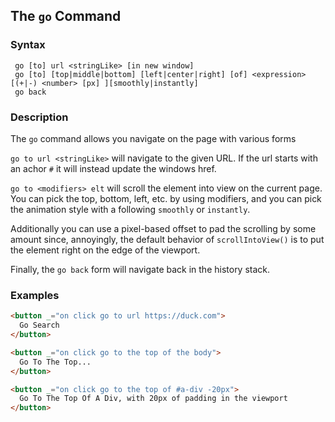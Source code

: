 
## The `go` Command

### Syntax

```ebnf
 go [to] url <stringLike> [in new window]
 go [to] [top|middle|bottom] [left|center|right] [of] <expression> [(+|-) <number> [px] ][smoothly|instantly]
 go back
```

### Description

The `go` command allows you navigate on the page with various forms

`go to url <stringLike>` will navigate to the given URL. If the url starts with an achor `#` it will instead update
the windows href.

`go to <modifiers> elt` will scroll the element into view on the current page. You can pick the top, bottom, left, etc.
by using modifiers, and you can pick the animation style with a following `smoothly` or `instantly`.

Additionally you can use a pixel-based offset to pad the scrolling by some amount since, annoyingly, the default behavior of
`scrollIntoView()` is to put the element right on the edge of the viewport.

Finally, the `go back` form will navigate back in the history stack.

### Examples

```html
<button _="on click go to url https://duck.com">
  Go Search
</button>

<button _="on click go to the top of the body">
  Go To The Top...
</button>

<button _="on click go to the top of #a-div -20px">
  Go To The Top Of A Div, with 20px of padding in the viewport
</button>
```
